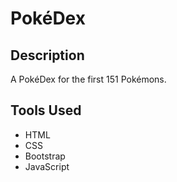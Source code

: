 # PokéDex

## Description

A PokéDex for the first 151 Pokémons.

## Tools Used

- HTML
- CSS
- Bootstrap
- JavaScript
